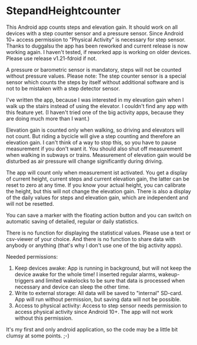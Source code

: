 # StepandHeightcounter
This Android app counts steps and elevation gain. It should work on all devices with a step counter sensor and a pressure sensor.
Since Android 10+ access permission to "Physical Activity" is necessary for step sensor. Thanks to duggalsu the app has been reworked and current release is now working again. I haven't tested, if reworked app is working on older devices. Please use release v1.21-fdroid if not.

A pressure or barometric sensor is mandatory, steps will not be counted without pressure values. Please note: The step counter sensor is a special sensor which counts the steps by itself without additional software and is not to be mistaken with a step detector sensor.

I've written the app, because I was interested in my elevation gain when I walk up the stairs instead of using the elevator. I couldn't find any app with this feature yet. (I haven't tried one of the big activity apps, because they are doing much more than I want.)

Elevation gain is counted only when walking, so driving and elevators will not count.
But riding a bycicle will give a step counting and therefore an elevation gain. I can't think of a way to stop this, so you have to pause measurement if you don't want it.
You should also shut off measurement when walking in subways or trains. Measurement of elevation gain would be disturbed as air pressure will change significantly during driving.

The app will count only when measurement ist activated. You get a display of current height, current steps and current elevation gain, the latter can be reset to zero at any time. If you know your actual height, you can calibrate the height, but this will not change the elevation gain.
There is also a display of the daily values for steps and elevation gain, which are independent and will not be resetted.

You can save a marker with the floating action button and you can switch on automatic saving of detailed, regular or daily statistics.

There is no function for displaying the statistical values. Please use a text or csv-viewer of your choice. And there is no function to share data with anybody or anything (that's why I don't use one of the big activity apps).

Needed permissions:

1. Keep devices awake: App is running in background, but will not keep the device awake for the whole time! I inserted regular alarms, wakeup-triggers and limited wakelocks to be sure that data is processed when necessary and device can sleep the other time.
2. Write to external storage: All data will be saved to "internal" SD-card. App will run without permission, but saving data will not be possible.
3. Access to physical activity: Access to step sensor needs permission to access physical activity since Android 10+. The app will not work without this permission.

It's my first and only android application, so the code may be a little bit clumsy at some points. ;-)
